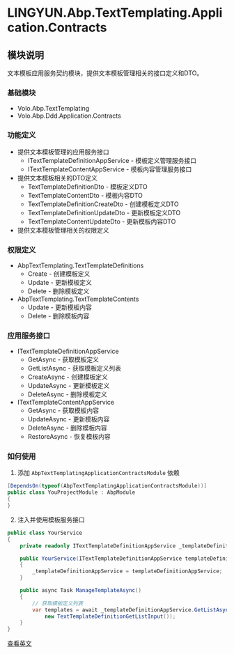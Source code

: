 # LINGYUN.Abp.TextTemplating.Application.Contracts

## 模块说明

文本模板应用服务契约模块，提供文本模板管理相关的接口定义和DTO。

### 基础模块

* Volo.Abp.TextTemplating
* Volo.Abp.Ddd.Application.Contracts

### 功能定义

* 提供文本模板管理的应用服务接口
  * ITextTemplateDefinitionAppService - 模板定义管理服务接口
  * ITextTemplateContentAppService - 模板内容管理服务接口
* 提供文本模板相关的DTO定义
  * TextTemplateDefinitionDto - 模板定义DTO
  * TextTemplateContentDto - 模板内容DTO
  * TextTemplateDefinitionCreateDto - 创建模板定义DTO
  * TextTemplateDefinitionUpdateDto - 更新模板定义DTO
  * TextTemplateContentUpdateDto - 更新模板内容DTO
* 提供文本模板管理相关的权限定义

### 权限定义

* AbpTextTemplating.TextTemplateDefinitions
  * Create - 创建模板定义
  * Update - 更新模板定义
  * Delete - 删除模板定义
* AbpTextTemplating.TextTemplateContents
  * Update - 更新模板内容
  * Delete - 删除模板内容

### 应用服务接口

* ITextTemplateDefinitionAppService
  * GetAsync - 获取模板定义
  * GetListAsync - 获取模板定义列表
  * CreateAsync - 创建模板定义
  * UpdateAsync - 更新模板定义
  * DeleteAsync - 删除模板定义
* ITextTemplateContentAppService
  * GetAsync - 获取模板内容
  * UpdateAsync - 更新模板内容
  * DeleteAsync - 删除模板内容
  * RestoreAsync - 恢复模板内容

### 如何使用

1. 添加 `AbpTextTemplatingApplicationContractsModule` 依赖

```csharp
[DependsOn(typeof(AbpTextTemplatingApplicationContractsModule))]
public class YouProjectModule : AbpModule
{
}
```

2. 注入并使用模板服务接口

```csharp
public class YourService
{
    private readonly ITextTemplateDefinitionAppService _templateDefinitionAppService;

    public YourService(ITextTemplateDefinitionAppService templateDefinitionAppService)
    {
        _templateDefinitionAppService = templateDefinitionAppService;
    }

    public async Task ManageTemplateAsync()
    {
        // 获取模板定义列表
        var templates = await _templateDefinitionAppService.GetListAsync(
            new TextTemplateDefinitionGetListInput());
    }
}
```

[查看英文](README.EN.md)
